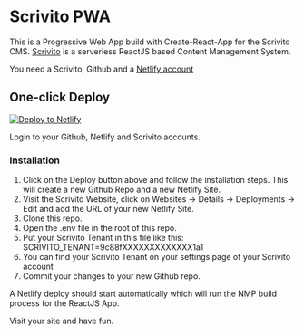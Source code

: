 # Scrivito PWA
This is a Progressive Web App build with Create-React-App for the Scrivito CMS. [Scrivito](https://scrivito.com) is a serverless ReactJS based Content Management System.

You need a Scrivito, Github and a [Netlify account](https://netlify.com)

## One-click Deploy

[![Deploy to Netlify](https://www.netlify.com/img/deploy/button.svg)](https://app.netlify.com/start/deploy?repository=https://github.com/capriosa/scrivito-pwa)

Login to your Github, Netlify and Scrivito accounts.

### Installation
1. Click on the Deploy button above and follow the installation steps.
This will create a new Github Repo and a new Netlify Site.
2. Visit the Scrivito Website, click on Websites -> Details -> Deployments -> Edit and add the URL of your new Netlify Site.
3. Clone this repo.
4. Open the .env file in the root of this repo.
5. Put your Scrivito Tenant in this file like this:
SCRIVITO_TENANT=9c88fXXXXXXXXXXXXX1a1
6. You can find your Scrivito Tenant on your settings page of your Scrivito account
7. Commit your changes to your new Github repo.

A Netlify deploy should start automatically which will run the NMP build process for the ReactJS App.

Visit your site and have fun.